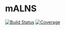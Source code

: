 # mALNS

[![Build Status](https://github.com/HarshBerg/mALNS.jl/actions/workflows/CI.yml/badge.svg?branch=master)](https://github.com/HarshBerg/mALNS.jl/actions/workflows/CI.yml?query=branch%3Amaster)
[![Coverage](https://codecov.io/gh/HarshBerg/mALNS.jl/branch/master/graph/badge.svg)](https://codecov.io/gh/HarshBerg/mALNS.jl)
